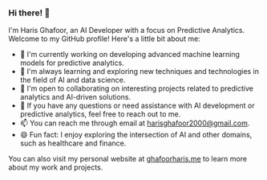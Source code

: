 ### Hi there! 👋

I'm Haris Ghafoor, an AI Developer with a focus on Predictive Analytics. Welcome to my GitHub profile! Here's a little bit about me:

- 🔭 I'm currently working on developing advanced machine learning models for predictive analytics.
- 🌱 I'm always learning and exploring new techniques and technologies in the field of AI and data science.
- 👯 I'm open to collaborating on interesting projects related to predictive analytics and AI-driven solutions.
- 🤔 If you have any questions or need assistance with AI development or predictive analytics, feel free to reach out to me.
- 📫 You can reach me through email at [harisghafoor2000@gmail.com](mailto:harisghafoor2000@gmail.com).
- 😄 Fun fact: I enjoy exploring the intersection of AI and other domains, such as healthcare and finance.

You can also visit my personal website at [ghafoorharis.me](ghafoorharis.me) to learn more about my work and projects.

